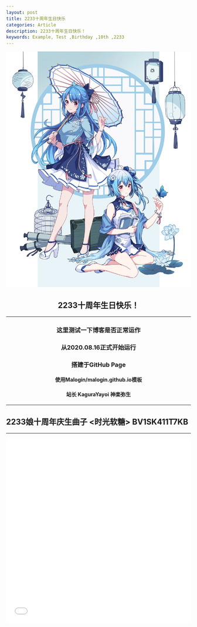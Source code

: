 ```yaml
---
layout: post
title: 2233十周年生日快乐
categories: Article
description: 2233十周年生日快乐！
keywords: Example, Test ,Birthday ,10th ,2233 
---
```

<!DOCTYPE html>
<div align="center">

![2233](/images/blog/2233.jpg)

## 2233十周年生日快乐！
***
### 这里测试一下博客是否正常运作
### 从2020.08.16正式开始运行
### 搭建于GitHub Page
#### 使用Malogin/malogin.github.io模板
#### 站长 KaguraYayoi 神楽弥生
***

</div>

## 2233娘十周年庆生曲子 <时光软糖> BV1SK411T7KB
***

<iframe 
src="//player.bilibili.com/player.html?aid=60016166&cid=104514776&page=1&danmaku=0" 
allowfullscreen="allowfullscreen" 
width="100%" 
height="500" 
scrolling="no" 
frameborder="0" 
sandbox="allow-top-navigation allow-same-origin allow-forms allow-scripts">
</iframe>
